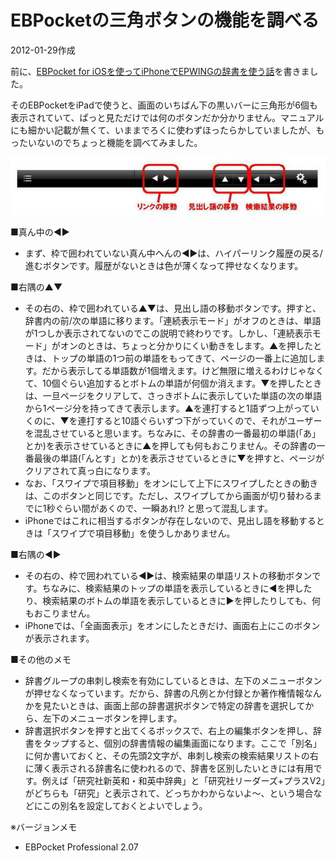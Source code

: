 # EBPocketの三角ボタンの機能を調べる

2012-01-29作成

前に、[EBPocket for iOSを使ってiPhoneでEPWINGの辞書を使う話](20110612.md)を書きました。

そのEBPocketをiPadで使うと、画面のいちばん下の黒いバーに三角形が6個も表示されていて、ぱっと見ただけでは何のボタンだか分かりません。マニュアルにも細かい記載が無くて、いままでろくに使わずほったらかしていましたが、もったいないのでちょっと機能を調べてみました。

![img](img/20120129-001.jpg)

■真ん中の◀▶

- まず、枠で囲われていない真ん中へんの◀▶は、ハイパーリンク履歴の戻る/進むボタンです。履歴がないときは色が薄くなって押せなくなります。

■右隅の▲▼

- その右の、枠で囲われている▲▼は、見出し語の移動ボタンです。押すと、辞書内の前/次の単語に移ります。「連続表示モード」がオフのときは、単語が1つしか表示されてないのでこの説明で終わりです。しかし、「連続表示モード」がオンのときは、ちょっと分かりにくい動きをします。▲を押したときは、トップの単語の1つ前の単語をもってきて、ページの一番上に追加します。だから表示してる単語数が1個増えます。けど無限に増えるわけじゃなくて、10個ぐらい追加するとボトムの単語が何個か消えます。▼を押したときは、一旦ページをクリアして、さっきボトムに表示していた単語の次の単語から1ページ分を持ってきて表示します。▲を連打すると1語ずつ上がっていくのに、▼を連打すると10語ぐらいずつ下がっていくので、それがユーザーを混乱させていると思います。ちなみに、その辞書の一番最初の単語(「あ」とか)を表示させているときに▲を押しても何もおこりません。その辞書の一番最後の単語(「んとす」とか)を表示させているときに▼を押すと、ページがクリアされて真っ白になります。
- なお、「スワイプで項目移動」をオンにして上下にスワイプしたときの動きは、このボタンと同じです。ただし、スワイプしてから画面が切り替わるまでに1秒ぐらい間があくので、一瞬あれ!? と思って混乱します。
- iPhoneではこれに相当するボタンが存在しないので、見出し語を移動するときは「スワイプで項目移動」を使うしかありません。

■右隅の◀▶

- その右の、枠で囲われている◀▶は、検索結果の単語リストの移動ボタンです。ちなみに、検索結果のトップの単語を表示しているときに◀を押したり、検索結果のボトムの単語を表示しているときに▶を押したりしても、何もおこりません。
- iPhoneでは、「全画面表示」をオンにしたときだけ、画面右上にこのボタンが表示されます。

■その他のメモ

- 辞書グループの串刺し検索を有効にしているときは、左下のメニューボタンが押せなくなっています。だから、辞書の凡例とか付録とか著作権情報なんかを見たいときは、画面上部の辞書選択ボタンで特定の辞書を選択してから、左下のメニューボタンを押します。
- 辞書選択ボタンを押すと出てくるボックスで、右上の編集ボタンを押し、辞書をタップすると、個別の辞書情報の編集画面になります。ここで「別名」に何か書いておくと、その先頭2文字が、串刺し検索の検索結果リストの右に薄く表示される辞書名に使われるので、辞書を区別したいときには有用です。例えば「研究社新英和・和英中辞典」と「研究社リーダーズ+プラスV2」がどちらも「研究」と表示されて、どっちかわからないよ～、という場合などにこの別名を設定しておくとよいでしょう。

※バージョンメモ

- EBPocket Professional 2.07

